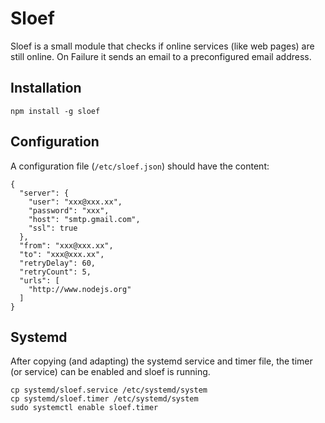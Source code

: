 # Sloef

Sloef is a small module that checks if online services (like web pages) are still online. On Failure it sends an email to a preconfigured email address.

## Installation

`npm install -g sloef`

## Configuration

A configuration file (`/etc/sloef.json`) should have the content:
```
{
  "server": {
    "user": "xxx@xxx.xx",
    "password": "xxx",
    "host": "smtp.gmail.com",
    "ssl": true
  },
  "from": "xxx@xxx.xx",
  "to": "xxx@xxx.xx",
  "retryDelay": 60,
  "retryCount": 5,
  "urls": [
    "http://www.nodejs.org"
  ]
}
```

## Systemd

After copying (and adapting) the systemd service and timer file, the timer (or service) can be enabled and sloef is running.
```
cp systemd/sloef.service /etc/systemd/system
cp systemd/sloef.timer /etc/systemd/system
sudo systemctl enable sloef.timer
```
